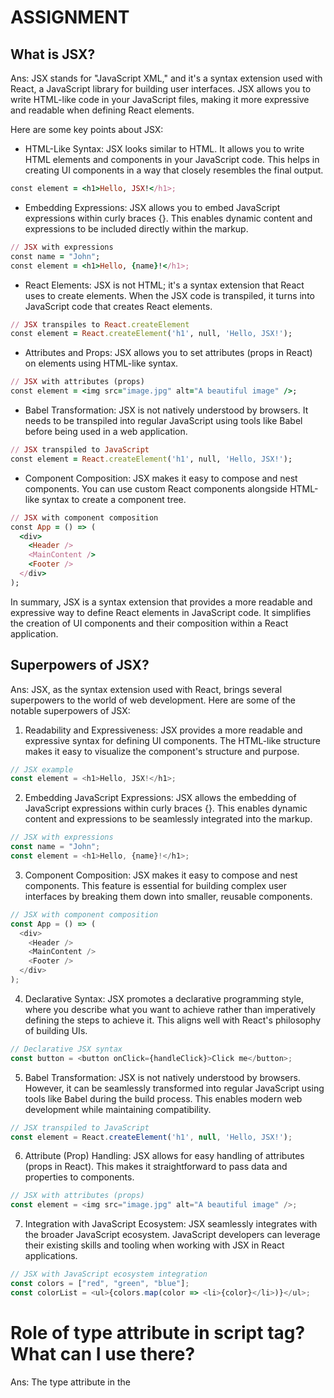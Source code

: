 # ASSIGNMENT

## What is JSX?
Ans: JSX stands for "JavaScript XML," and it's a syntax extension used with React, a JavaScript library for building user interfaces. JSX allows you to write HTML-like code in your JavaScript files, making it more expressive and readable when defining React elements.

Here are some key points about JSX:

- HTML-Like Syntax:
JSX looks similar to HTML. It allows you to write HTML elements and components in your JavaScript code. This helps in creating UI components in a way that closely resembles the final output.
```ruby
const element = <h1>Hello, JSX!</h1>;
```

- Embedding Expressions:
JSX allows you to embed JavaScript expressions within curly braces {}. This enables dynamic content and expressions to be included directly within the markup.
```ruby
// JSX with expressions
const name = "John";
const element = <h1>Hello, {name}!</h1>;
```

- React Elements:
JSX is not HTML; it's a syntax extension that React uses to create elements. When the JSX code is transpiled, it turns into JavaScript code that creates React elements.
```ruby
// JSX transpiles to React.createElement
const element = React.createElement('h1', null, 'Hello, JSX!');
```

- Attributes and Props:
JSX allows you to set attributes (props in React) on elements using HTML-like syntax.
```ruby
// JSX with attributes (props)
const element = <img src="image.jpg" alt="A beautiful image" />;
```

- Babel Transformation:
JSX is not natively understood by browsers. It needs to be transpiled into regular JavaScript using tools like Babel before being used in a web application.
```ruby
// JSX transpiled to JavaScript
const element = React.createElement('h1', null, 'Hello, JSX!');
```

- Component Composition:
JSX makes it easy to compose and nest components. You can use custom React components alongside HTML-like syntax to create a component tree.
```ruby
// JSX with component composition
const App = () => (
  <div>
    <Header />
    <MainContent />
    <Footer />
  </div>
);
```
In summary, JSX is a syntax extension that provides a more readable and expressive way to define React elements in JavaScript code. It simplifies the creation of UI components and their composition within a React application.




## Superpowers of JSX?
Ans: JSX, as the syntax extension used with React, brings several superpowers to the world of web development. Here are some of the notable superpowers of JSX:

1. Readability and Expressiveness:
JSX provides a more readable and expressive syntax for defining UI components. The HTML-like structure makes it easy to visualize the component's structure and purpose.
```js
// JSX example
const element = <h1>Hello, JSX!</h1>;
```

2. Embedding JavaScript Expressions:
JSX allows the embedding of JavaScript expressions within curly braces {}. This enables dynamic content and expressions to be seamlessly integrated into the markup.
```js
// JSX with expressions
const name = "John";
const element = <h1>Hello, {name}!</h1>;
```

3. Component Composition:
JSX makes it easy to compose and nest components. This feature is essential for building complex user interfaces by breaking them down into smaller, reusable components.
```js
// JSX with component composition
const App = () => (
  <div>
    <Header />
    <MainContent />
    <Footer />
  </div>
);
```

4. Declarative Syntax:
JSX promotes a declarative programming style, where you describe what you want to achieve rather than imperatively defining the steps to achieve it. This aligns well with React's philosophy of building UIs.

```js
// Declarative JSX syntax
const button = <button onClick={handleClick}>Click me</button>;
```

5. Babel Transformation:
JSX is not natively understood by browsers. However, it can be seamlessly transformed into regular JavaScript using tools like Babel during the build process. This enables modern web development while maintaining compatibility.
```js
// JSX transpiled to JavaScript
const element = React.createElement('h1', null, 'Hello, JSX!');
```

6. Attribute (Prop) Handling:
JSX allows for easy handling of attributes (props in React). This makes it straightforward to pass data and properties to components.
```js
// JSX with attributes (props)
const element = <img src="image.jpg" alt="A beautiful image" />;
```

7. Integration with JavaScript Ecosystem:
JSX seamlessly integrates with the broader JavaScript ecosystem. JavaScript developers can leverage their existing skills and tooling when working with JSX in React applications.
```js
// JSX with JavaScript ecosystem integration
const colors = ["red", "green", "blue"];
const colorList = <ul>{colors.map(color => <li>{color}</li>)}</ul>;
```

# Role of type attribute in script tag? What can I use there?
Ans: The type attribute in the <script> tag specifies the scripting language used in the embedded script. It helps the browser understand how to interpret and execute the script content. The type attribute is optional in HTML5, and if omitted, the default value is assumed to be text/javascript.

Here are some common values for the type attribute in the <script> tag:

JavaScript (Default):
If you're writing JavaScript, you can omit the type attribute, and the browser will assume it's JavaScript by default.
```js
<script>
  // JavaScript code here
</script>
```

ECMAScript 6 (ES6) Modules:
For JavaScript modules (ES6 modules), you can use the module type. This is used when you're working with modern JavaScript module syntax.
```js
<script type="module">
  // ES6 module code here
</script>
```

JSON:
You can use the application/json type when embedding JSON data in a script. This is not executed as code but can be used for configuration or data.
```js
<script type="application/json">
  { "key": "value" }
</script>
```

JavaScript with MIME Types:
You can specify JavaScript MIME types for older browsers. For example, for JavaScript 1.1, you might use text/javascript-1.1.
```js
<script type="text/javascript-1.1">
  // JavaScript 1.1 code here
</script>
```
It's important to note that specifying a specific version of JavaScript using MIME types is largely outdated and not commonly used anymore.

Other MIME Types:
In some cases, you might use non-JavaScript MIME types for specific scripting languages. However, for modern web development, JavaScript is the predominant scripting language, and the default text/javascript is usually sufficient.
```js
<script type="text/php">
  // PHP code here (not recommended for embedding PHP in HTML)
</script>
```


# {TitleComponent} vs {<<TitleComponent//>>} vs {<<TitleComponent>><<//TitleComponent>>} in JSX
Ans: 
1. {TitleComponent}:
Embeds the value of the variable as text: This syntax treats TitleComponent as a JavaScript expression and inserts its value directly into the surrounding text content. It does not render the component itself.
Use case: Displaying the component's name or value as literal text.

2. <TitleComponent />:
Renders the component without children: This syntax creates a React element that represents the TitleComponent and renders its UI. The self-closing tag indicates that it doesn't contain any nested elements.
Use case: Rendering a component that doesn't require any additional content within its structure.

3. <TitleComponent></TitleComponent>:
Renders the component with children: This syntax also creates a React element for TitleComponent, but it allows for nested elements (children) between the opening and closing tags.
Use case: Rendering a component that needs to contain other elements or text within its structure.

4. Key Points:
- JSX is a syntax extension for JavaScript that allows writing HTML-like structures within React code.
- It compiles into React.createElement calls, which create React elements.
- Capitalized tags in JSX indicate references to React components.
- The choice between these three syntaxes depends on whether you want to display the component's name, render it without children, or render it with children.


# Babel and Parcel role in JSX
Ans: 
Both Babel and Parcel play important roles in the context of JSX in modern web development, particularly when working with React.

### Babel:
1. JSX Transformation:
Babel is a JavaScript compiler that transforms modern JavaScript code, including JSX, into a form that is compatible with older browsers. JSX is not natively understood by browsers, so it needs to be transpiled into standard JavaScript.

2. Presets and Plugins:
Babel uses presets and plugins to define the set of transformations to be applied to the code. The @babel/preset-react preset is specifically designed for handling JSX. It enables Babel to understand and transform JSX syntax.

3. ES6/ESNext Support:
Babel is not limited to JSX; it also supports the transformation of ECMAScript 2015 (ES6) and newer JavaScript features. This is crucial for using modern JavaScript syntax alongside JSX.

4. Integration with Build Tools:
Babel is often integrated into build tools or task runners like webpack or Parcel. During the build process, Babel is configured to transpile JSX code, ensuring that the resulting JavaScript is compatible with a broad range of browsers.

### Parcel:

1. Zero Configuration:
Parcel is a bundler that aims to simplify the build process by requiring minimal configuration. When working with JSX, Parcel automatically recognizes JSX syntax and applies the necessary transformations without requiring explicit configuration.

2. Built-in Support for JSX:
Parcel has built-in support for JSX, and it knows how to handle JSX files out of the box. Developers don't need to set up complex configurations for JSX transformation; it happens seamlessly as part of the Parcel build process.

3. Asset Handling:
In addition to JSX transformation, Parcel handles various types of assets such as images, styles, and more. This simplifies the development workflow, as developers can focus on writing code without spending significant time configuring the build process.

4. Hot Module Replacement (HMR):
Parcel provides Hot Module Replacement (HMR), allowing developers to see immediate updates in the browser as they make changes to their JSX code. This speeds up the development process by eliminating the need for manual page reloads.



# References
- [Babel](https://babeljs.io/)
- [Attribute Type](https://developer.mozilla.org/en-US/docs/Web/HTML/Element/script#attr-type)
- [JS Modules](https://developer.mozilla.org/en-US/docs/Web/JavaScript/Guide/Modules)
- [Babel Playground](https://babeljs.io/repl#)
- [React without JSX](https://reactjs.org/docs/react-without-jsx.html)

